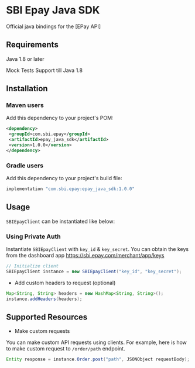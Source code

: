 # SBI Epay Java SDK

Official java bindings for the [EPay API]

## Requirements

Java 1.8 or later

Mock Tests Support till Java 1.8

## Installation

### Maven users

Add this dependency to your project's POM:

```xml
<dependency>
 <groupId>com.sbi.epay</groupId>
 <artifactId>epay_java_sdk</artifactId>
 <version>1.0.0</version>
</dependency>
```

### Gradle users

Add this dependency to your project's build file:

```groovy
implementation "com.sbi.epay:epay_java_sdk:1.0.0"
```

## Usage
`SBIEpayClient` can be instantiated like below:

### Using Private Auth
Instantiate `SBIEpayClient` with `key_id` & `key_secret`. You can obtain the keys from the dashboard app <https://sbi.epay.com/merchant/app/keys>

```java
// Initialize client
SBIEpayClient instance = new SBIEpayClient("key_id", "key_secret");
```
* Add custom headers to request (optional)
```java
Map<String, String> headers = new HashMap<String, String>();
instance.addHeaders(headers);
```

## Supported Resources

* Make custom requests

You can make custom API requests using clients. For example, here is how to make custom request to `/order/path` endpoint.

```java
Entity response = instance.Order.post("path", JSONObject requestBody);
```
